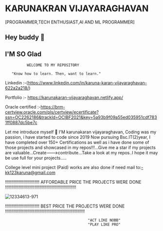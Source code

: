 # KARUNAKRAN VIJAYARAGHAVAN
[PROGRAMMER,TECH ENTHUSIAST,AI AND ML PROGRAMMER]

## Hey buddy 👋
 
## I'M SO Glad

              WELCOME TO MY REPOSITORY
       
       "Know how to learn. Then, want to learn."
       
      
Linkedin :-(https://www.linkedin.com/in/karuna-karan-vijayaraghavan-622a2a218/)

Portfolio :- https://karunakaran-vijayaraghavan.netlify.app/

Oracle certified :-https://brm-certview.oracle.com/pls/certview/ecertificate?ssn=OC2262186&trackId=OCIBF2021&key=5a93b9f09a55ed035951cdf7831ff0887dc5be7c

Let me introduce myself :slightly_smiling_face:
 I'M karunakaran vijayaraghavan, Coding was my passion, i have started to code since 2019 Now pursuing Bsc.IT(2)year, I have completed over 150+ Certifications as well as i have done some of those projects and showcased in my repos!!!...Give me a star if my projects are valuable...Create--->contribute...Take a look at my repos..I hope it may be use full for your projects.....

 College level mini project (Paid) works are also done if need mail to:-kk123karuna@gmail.com

 !!!!!!!!!!!!!!!!!!!!!!!!!!!! AFFORDABLE PRICE THE PROJECTS WERE DONE !!!!!!!!!!!!!!!!!!!!!!!!!!!!!!!!!!!!!!!!!!!!!!!!!!!!!!!!!!
 
![12334613-971](https://user-images.githubusercontent.com/66834895/152691766-378d39bb-2cd1-468a-927d-4ae32493982f.jpg)

 
 !!!!!!!!!!!!!!!!!!!!!!!!!!!! BEST PRICE THE PROJECTS WERE DONE !!!!!!!!!!!!!!!!!!!!!!!!!!!!!!!!!!!!!!!!!!!!!!!!!!!!!!!!!!!!!!!!!
 

 


                                          "ACT LIKE NOBB"
                                          "PLAY LIKE PRO"
                                          






